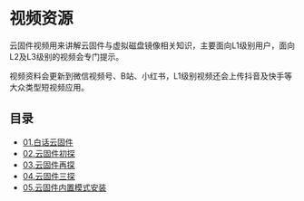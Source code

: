 # 视频资源

云固件视频用来讲解云固件与虚拟磁盘镜像相关知识，主要面向L1级别用户，面向L2及L3级别的视频会专门提示。

视频资料会更新到微信视频号、B站、小红书，L1级别视频还会上传抖音及快手等大众类型短视频应用。

## 目录

- [01.白话云固件](MW-IN-A-NUTSHELL.md)
- [02.云固件初探](MW-FIRST-LOOK.md)
- [03.云固件再探](MW-SECOND-LOOK.md)
- [04.云固件三探](MW-THIRD-LOOK.md)
- [05.云固件内置模式安装](MW-INSTALL-INTERNAL.md)